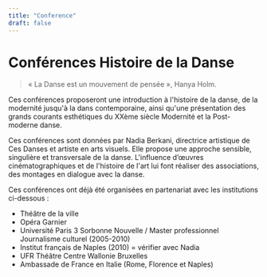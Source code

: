 ```yaml
---
title: "Conference"
draft: false
---
```


# Conférences Histoire de la Danse

> « La Danse est un mouvement de pensée », Hanya Holm.

Ces conférences proposeront une introduction à l'histoire de la danse, de la modernité jusqu'à la dans contemporaine, ainsi qu'une présentation des grands courants esthétiques du XXème siècle Modernité et la Post-moderne danse.

Ces conférences sont données par Nadia Berkani, directrice artistique de Ces Danses et artiste en arts visuels. Elle propose une approche sensible, singulière et transversale de la danse. L'influence d’œuvres cinématographiques et de l'histoire de l'art lui font réaliser des associations, des montages en dialogue avec la danse.
 
Ces conférences ont déjà été organisées en partenariat avec les institutions ci-dessous :
- Théâtre de la ville
- Opéra Garnier
- Université Paris 3 Sorbonne Nouvelle / Master professionnel Journalisme culturel (2005-2010)  
- Institut français de Naples (2010) = vérifier avec Nadia
- UFR Théâtre Centre Wallonie Bruxelles
- Ambassade de France en Italie (Rome, Florence et Naples)
